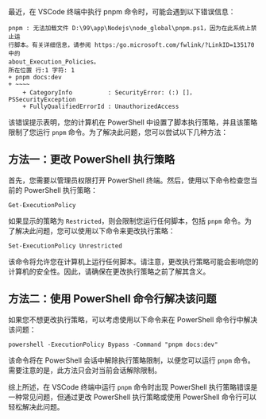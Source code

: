 最近，在 VSCode 终端中执行 pnpm 命令时，可能会遇到以下错误信息：

```
pnpm : 无法加载文件 D:\99\app\Nodejs\node_global\pnpm.ps1，因为在此系统上禁止运
行脚本。有关详细信息，请参阅 https:/go.microsoft.com/fwlink/?LinkID=135170 中的 
about_Execution_Policies。
所在位置 行:1 字符: 1
+ pnpm docs:dev
+ ~~~~
    + CategoryInfo          : SecurityError: (:) []，PSSecurityException        
    + FullyQualifiedErrorId : UnauthorizedAccess
```

该错误提示表明，您的计算机在 PowerShell 中设置了脚本执行策略，并且该策略限制了您运行 `pnpm` 命令。为了解决此问题，您可以尝试以下几种方法：

## 方法一：更改 PowerShell 执行策略

首先，您需要以管理员权限打开 PowerShell 终端。然后，使用以下命令检查您当前的 PowerShell 执行策略：

```
Get-ExecutionPolicy
```

如果显示的策略为 `Restricted`，则会限制您运行任何脚本，包括 `pnpm` 命令。为了解决此问题，您可以使用以下命令来更改执行策略：

```
Set-ExecutionPolicy Unrestricted
```

该命令将允许您在计算机上运行任何脚本。请注意，更改执行策略可能会影响您的计算机的安全性。因此，请确保在更改执行策略之前了解其含义。

## 方法二：使用 PowerShell 命令行解决该问题

如果您不想更改执行策略，可以考虑使用以下命令来在 PowerShell 命令行中解决该问题：

```
powershell -ExecutionPolicy Bypass -Command "pnpm docs:dev"
```

该命令将在 PowerShell 会话中解除执行策略限制，以便您可以运行 `pnpm` 命令。需要注意的是，此方法只会对当前会话解除限制。

综上所述，在 VSCode 终端中运行 `pnpm` 命令时出现 PowerShell 执行策略错误是一种常见问题，但通过更改 PowerShell 执行策略或使用 PowerShell 命令行可以轻松解决此问题。
